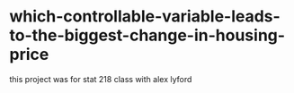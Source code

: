 # which-controllable-variable-leads-to-the-biggest-change-in-housing-price
this project was for stat 218 class with alex lyford
